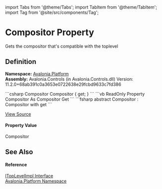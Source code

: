 import Tabs from '@theme/Tabs'; 
import TabItem from '@theme/TabItem'; 
import Tag from '@site/src/components/Tag'; 

# Compositor Property


Gets the compositor that's compatible with the toplevel



## Definition
**Namespace:** <a href="N_Avalonia_Platform">Avalonia.Platform</a>  
**Assembly:** Avalonia.Controls (in Avalonia.Controls.dll) Version: 11.2.0+68ab391c0a3653e0722638e29fcbd9633c7fd386

<Tabs groupId="api-code-preview">
<TabItem value="csharp" label="C#">
```csharp
Compositor Compositor { get; }
```
</TabItem>
<TabItem value="vb" label="VB">
```vb
ReadOnly Property Compositor As Compositor
	Get
```
</TabItem>
<TabItem value="fsharp" label="F#">
```fsharp
abstract Compositor : Compositor with get
```
</TabItem>
</Tabs>



<a href="https://github.com/AvaloniaUI/Avalonia/tree/master/srcAvalonia.Controls/Platform/ITopLevelImpl.cs" title="View the source code">View Source</a>



#### Property Value
Compositor

## See Also


#### Reference
<a href="T_Avalonia_Platform_ITopLevelImpl">ITopLevelImpl Interface</a>  
<a href="N_Avalonia_Platform">Avalonia.Platform Namespace</a>  
